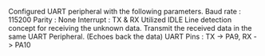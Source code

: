 Configured UART peripheral with the following parameters.
Baud rate : 115200
Parity : None
Interrupt : TX & RX
Utilized IDLE Line detection concept for receiving the unknown data.
Transmit the received data in the same UART Peripheral. (Echoes back the data)
UART Pins : TX -> PA9, RX -> PA10
